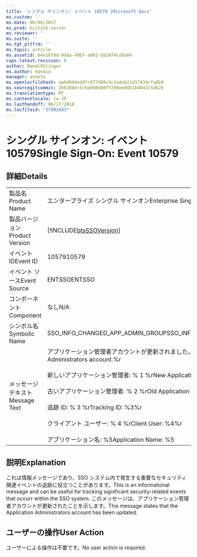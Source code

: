 ```yaml
---
title: 'シングル サインオン: イベント 10579 |Microsoft Docs'
ms.custom: ''
ms.date: 06/08/2017
ms.prod: biztalk-server
ms.reviewer: ''
ms.suite: ''
ms.tgt_pltfrm: ''
ms.topic: article
ms.assetid: 64e18f6d-9dda-49bf-a901-bb28f4cd9a84
caps.latest.revision: 6
author: MandiOhlinger
ms.author: mandia
manager: anneta
ms.openlocfilehash: aab40dded4fc677d86c9c1a4ab21d17434cfa8b9
ms.sourcegitcommit: 266308ec5c6a9d8d80ff298ee6051b4843c5d626
ms.translationtype: MT
ms.contentlocale: ja-JP
ms.lasthandoff: 06/27/2018
ms.locfileid: "37002683"
---
```

# <a name="single-sign-on-event-10579"></a><span data-ttu-id="b8f4a-102">シングル サインオン: イベント 10579</span><span class="sxs-lookup"><span data-stu-id="b8f4a-102">Single Sign-On: Event 10579</span></span>
## <a name="details"></a><span data-ttu-id="b8f4a-103">詳細</span><span class="sxs-lookup"><span data-stu-id="b8f4a-103">Details</span></span>  
  
|                 |                                                                                                                                                                                                                                              |
|-----------------|----------------------------------------------------------------------------------------------------------------------------------------------------------------------------------------------------------------------------------------------|
|  <span data-ttu-id="b8f4a-104">製品名</span><span class="sxs-lookup"><span data-stu-id="b8f4a-104">Product Name</span></span>   |                                                                                                          <span data-ttu-id="b8f4a-105">エンタープライズ シングル サインオン</span><span class="sxs-lookup"><span data-stu-id="b8f4a-105">Enterprise Single Sign-On</span></span>                                                                                                           |
| <span data-ttu-id="b8f4a-106">製品バージョン</span><span class="sxs-lookup"><span data-stu-id="b8f4a-106">Product Version</span></span> |                                                                                          [!INCLUDE[btsSSOVersion](../includes/btsssoversion-md.md)]                                                                                          |
|    <span data-ttu-id="b8f4a-107">イベント ID</span><span class="sxs-lookup"><span data-stu-id="b8f4a-107">Event ID</span></span>     |                                                                                                                    <span data-ttu-id="b8f4a-108">10579</span><span class="sxs-lookup"><span data-stu-id="b8f4a-108">10579</span></span>                                                                                                                     |
|  <span data-ttu-id="b8f4a-109">イベント ソース</span><span class="sxs-lookup"><span data-stu-id="b8f4a-109">Event Source</span></span>   |                                                                                                                    <span data-ttu-id="b8f4a-110">ENTSSO</span><span class="sxs-lookup"><span data-stu-id="b8f4a-110">ENTSSO</span></span>                                                                                                                    |
|    <span data-ttu-id="b8f4a-111">コンポーネント</span><span class="sxs-lookup"><span data-stu-id="b8f4a-111">Component</span></span>    |                                                                                                                     <span data-ttu-id="b8f4a-112">なし</span><span class="sxs-lookup"><span data-stu-id="b8f4a-112">N/A</span></span>                                                                                                                      |
|  <span data-ttu-id="b8f4a-113">シンボル名</span><span class="sxs-lookup"><span data-stu-id="b8f4a-113">Symbolic Name</span></span>  |                                                                                                       <span data-ttu-id="b8f4a-114">SSO_INFO_CHANGED_APP_ADMIN_GROUP</span><span class="sxs-lookup"><span data-stu-id="b8f4a-114">SSO_INFO_CHANGED_APP_ADMIN_GROUP</span></span>                                                                                                       |
|  <span data-ttu-id="b8f4a-115">メッセージ テキスト</span><span class="sxs-lookup"><span data-stu-id="b8f4a-115">Message Text</span></span>   | <span data-ttu-id="b8f4a-116">アプリケーション管理者アカウントが更新されました。%r</span><span class="sxs-lookup"><span data-stu-id="b8f4a-116">Updated Application Administrators account.%r</span></span><br /><br /> <span data-ttu-id="b8f4a-117">新しいアプリケーション管理者: % 1 %r</span><span class="sxs-lookup"><span data-stu-id="b8f4a-117">New Application Administrators: %1%r</span></span><br /><br /> <span data-ttu-id="b8f4a-118">古いアプリケーション管理者: % 2 %r</span><span class="sxs-lookup"><span data-stu-id="b8f4a-118">Old Application Administrators: %2%r</span></span><br /><br /> <span data-ttu-id="b8f4a-119">追跡 ID: % 3 %r</span><span class="sxs-lookup"><span data-stu-id="b8f4a-119">Tracking ID: %3%r</span></span><br /><br /> <span data-ttu-id="b8f4a-120">クライアント ユーザー: % 4 %r</span><span class="sxs-lookup"><span data-stu-id="b8f4a-120">Client User: %4%r</span></span><br /><br /> <span data-ttu-id="b8f4a-121">アプリケーション名: %5</span><span class="sxs-lookup"><span data-stu-id="b8f4a-121">Application Name: %5</span></span> |
  
## <a name="explanation"></a><span data-ttu-id="b8f4a-122">説明</span><span class="sxs-lookup"><span data-stu-id="b8f4a-122">Explanation</span></span>  
 <span data-ttu-id="b8f4a-123">これは情報メッセージであり、SSO システム内で発生する重要なセキュリティ関連イベントの追跡に役立つことがあります。</span><span class="sxs-lookup"><span data-stu-id="b8f4a-123">This is an informational message and can be useful for tracking significant security-related events that occurr within the SSO system.</span></span> <span data-ttu-id="b8f4a-124">このメッセージは、アプリケーション管理者アカウントが更新されたことを示します。</span><span class="sxs-lookup"><span data-stu-id="b8f4a-124">This message states that the Application Administrators account has been updated.</span></span>  
  
## <a name="user-action"></a><span data-ttu-id="b8f4a-125">ユーザーの操作</span><span class="sxs-lookup"><span data-stu-id="b8f4a-125">User Action</span></span>  
 <span data-ttu-id="b8f4a-126">ユーザーによる操作は不要です。</span><span class="sxs-lookup"><span data-stu-id="b8f4a-126">No user action is required.</span></span>